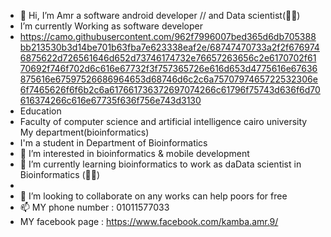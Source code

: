 - 👋 Hi, I’m Amr a software android developer   // and  Data scientist(👨‍💻)
-  I’m currently Working as software developer 
-  https://camo.githubusercontent.com/962f7996007bed365d6db705388bb213530b3d14be701b63fba7e623338eaf2e/68747470733a2f2f6769746875622d726561646d652d73746174732e76657263656c2e6170702f6170692f746f702d6c616e67732f3f757365726e616d653d4775616e67636875616e67597526686964653d68746d6c2c6a7570797465722532306e6f7465626f6f6b2c6a617661736372697074266c61796f75743d636f6d70616374266c616e67735f636f756e743d3130
- Education
- Faculty of computer science and artificial intelligence cairo university My department(bioinformatics)
-  I'm a student in Department of Bioinformatics
- 👀 I’m interested in bioinformatics & mobile development
- 🌱 I’m currently learning bioinformatics to work as daData scientist in Bioinformatics (👨‍💻)
- 
- 💞️  I’m looking to collaborate on any works can help poors for free
- 📫 MY phone number : 01011577033
-  MY facebook page :  https://www.facebook.com/kamba.amr.9/
<!---
Amr8tom/Amr8tom is a ✨ special ✨ repository because its `README.md` (this file) appears on your GitHub profile.
You can click the Preview link to take a look at your changes.
--->
